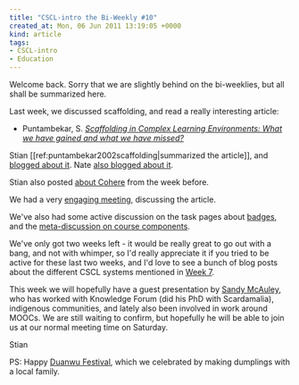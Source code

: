```yaml
---
title: "CSCL-intro the Bi-Weekly #10"
created_at: Mon, 06 Jun 2011 13:19:05 +0000
kind: article
tags:
- CSCL-intro
- Education
---
```


Welcome back. Sorry that we are slightly behind on the bi-weeklies, but
all shall be summarized here.

Last week, we discussed scaffolding, and read a really interesting
article:

-   Puntambekar, S. *[Scaffolding in Complex Learning Environments: What
  we have gained and what we have
  missed?](http://citeseerx.ist.psu.edu/viewdoc/download?doi=10.1.1.23.7454&rep=rep1&type=pdf)*

Stian [[ref:puntambekar2002scaffolding|summarized the article]], and
[blogged about
it](http://reganmian.net/blog/2011/06/04/scaffolding-and-support-for-collaborative-learning/).
Nate [also blogged about
it](http://ottonomy.net/blog/2011/06/04/scaffolding-for-learning-on-training-wheels/).

Stian also posted [about
Cohere](http://reganmian.net/blog/2011/05/28/cohere-a-prototype-for-contested-collective-intelligence/)
from the week before.

We had a very [engaging meeting](http://piratepad.net/cscl6), discussing
the article.

We've also had some active discussion on the task pages about
[badges](http://new.p2pu.org/en/groups/introduction-to-the-field-of-computer-supported-co/content/how-to-participate-in-this-class/),
and the [meta-discussion on course
components](http://new.p2pu.org/en/groups/introduction-to-the-field-of-computer-supported-co/content/meta-discussion-on-course-contentcomponents/).

We've only got two weeks left - it would be really great to go out with
a bang, and not with whimper, so I'd really appreciate it if you tried
to be active for these last two weeks, and I'd love to see a bunch of
blog posts about the different CSCL systems mentioned in [Week
7](http://new.p2pu.org/en/groups/introduction-to-the-field-of-computer-supported-co/content/wk-7-cases-knowledge-forum-wise-math-forum-compendium-embedded-phenomena-immersive-enviros/).

This week we will hopefully have a guest presentation by [Sandy
McAuley](http://www.upei.ca/~amcauley/), who has worked with Knowledge
Forum (did his PhD with Scardamalia), indigenous communities, and lately
also been involved in work around MOOCs. We are still waiting to
confirm, but hopefully he will be able to join us at our normal meeting
time on Saturday.

Stian

PS: Happy [Duanwu
Festival](http://en.wikipedia.org/wiki/Duanwu_Festival), which we
celebrated by making dumplings with a local family.
